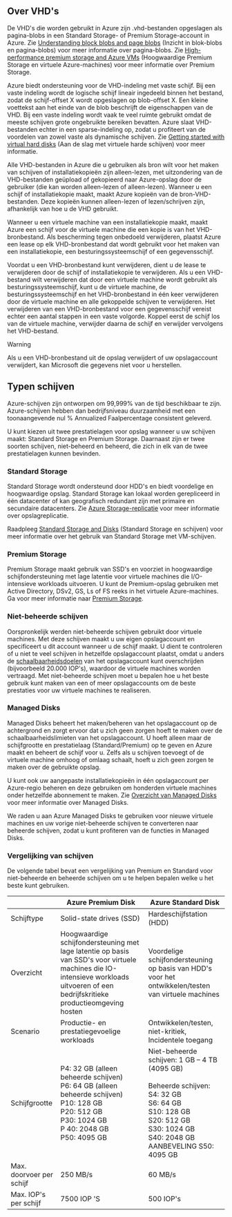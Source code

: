 
## <a name="about-vhds"></a>Over VHD's

De VHD's die worden gebruikt in Azure zijn .vhd-bestanden opgeslagen als pagina-blobs in een Standard Storage- of Premium Storage-account in Azure. Zie [Understanding block blobs and page blobs](/rest/api/storageservices/Understanding-Block-Blobs--Append-Blobs--and-Page-Blobs/) (Inzicht in blok-blobs en pagina-blobs) voor meer informatie over pagina-blobs. Zie [High-performance premium storage and Azure VMs](../articles/virtual-machines/windows/premium-storage.md) (Hoogwaardige Premium Storage en virtuele Azure-machines) voor meer informatie over Premium Storage.

Azure biedt ondersteuning voor de VHD-indeling met vaste schijf. Bij een vaste indeling wordt de logische schijf lineair ingedeeld binnen het bestand, zodat de schijf-offset X wordt opgeslagen op blob-offset X. Een kleine voettekst aan het einde van de blob beschrijft de eigenschappen van de VHD. Bij een vaste indeling wordt vaak te veel ruimte gebruikt omdat de meeste schijven grote ongebruikte bereiken bevatten. Azure slaat VHD-bestanden echter in een sparse-indeling op, zodat u profiteert van de voordelen van zowel vaste als dynamische schijven. Zie [Getting started with virtual hard disks](https://technet.microsoft.com/library/dd979539.aspx) (Aan de slag met virtuele harde schijven) voor meer informatie.

Alle VHD-bestanden in Azure die u gebruiken als bron wilt voor het maken van schijven of installatiekopieën zijn alleen-lezen, met uitzondering van de VHD-bestanden geüpload of gekopieerd naar Azure-opslag door de gebruiker (die kan worden alleen-lezen of alleen-lezen). Wanneer u een schijf of installatiekopie maakt, maakt Azure kopieën van de bron-VHD-bestanden. Deze kopieën kunnen alleen-lezen of lezen/schrijven zijn, afhankelijk van hoe u de VHD gebruikt.

Wanneer u een virtuele machine van een installatiekopie maakt, maakt Azure een schijf voor de virtuele machine die een kopie is van het VHD-bronbestand. Als bescherming tegen onbedoeld verwijderen, plaatst Azure een lease op elk VHD-bronbestand dat wordt gebruikt voor het maken van een installatiekopie, een besturingssysteemschijf of een gegevensschijf.

Voordat u een VHD-bronbestand kunt verwijderen, dient u de lease te verwijderen door de schijf of installatiekopie te verwijderen. Als u een VHD-bestand wilt verwijderen dat door een virtuele machine wordt gebruikt als besturingssysteemschijf, kunt u de virtuele machine, de besturingssysteemschijf en het VHD-bronbestand in één keer verwijderen door de virtuele machine en alle gekoppelde schijven te verwijderen. Het verwijderen van een VHD-bronbestand voor een gegevensschijf vereist echter een aantal stappen in een vaste volgorde. Koppel eerst de schijf los van de virtuele machine, verwijder daarna de schijf en verwijder vervolgens het VHD-bestand.

> [!WARNING]
> Als u een VHD-bronbestand uit de opslag verwijdert of uw opslagaccount verwijdert, kan Microsoft die gegevens niet voor u herstellen.
> 

## <a name="types-of-disks"></a>Typen schijven 

Azure-schijven zijn ontworpen om 99,999% van de tijd beschikbaar te zijn. Azure-schijven hebben dan bedrijfsniveau duurzaamheid met een toonaangevende nul % Annualized Faalpercentage consistent geleverd.

U kunt kiezen uit twee prestatielagen voor opslag wanneer u uw schijven maakt: Standard Storage en Premium Storage. Daarnaast zijn er twee soorten schijven, niet-beheerd en beheerd, die zich in elk van de twee prestatielagen kunnen bevinden.


### <a name="standard-storage"></a>Standard Storage 

Standard Storage wordt ondersteund door HDD's en biedt voordelige en hoogwaardige opslag. Standard Storage kan lokaal worden gerepliceerd in één datacenter of kan geografisch redundant zijn met primaire en secundaire datacenters. Zie [Azure Storage-replicatie](../articles/storage/common/storage-redundancy.md) voor meer informatie over opslagreplicatie. 

Raadpleeg [Standard Storage and Disks](../articles/virtual-machines/windows/standard-storage.md) (Standard Storage en schijven) voor meer informatie over het gebruik van Standard Storage met VM-schijven.

### <a name="premium-storage"></a>Premium Storage 

Premium Storage maakt gebruik van SSD's en voorziet in hoogwaardige schijfondersteuning met lage latentie voor virtuele machines die I/O-intensieve workloads uitvoeren. U kunt de Premium-opslag gebruiken met Active Directory, DSv2, GS, Ls of FS reeks in het virtuele Azure-machines. Ga voor meer informatie naar [Premium Storage](../articles/virtual-machines/windows/premium-storage.md).

### <a name="unmanaged-disks"></a>Niet-beheerde schijven

Oorspronkelijk werden niet-beheerde schijven gebruikt door virtuele machines. Met deze schijven maakt u uw eigen opslagaccount en specificeert u dit account wanneer u de schijf maakt. U dient te controleren of u niet te veel schijven in hetzelfde opslagaccount plaatst, omdat u anders de [schaalbaarheidsdoelen](../articles/storage/common/storage-scalability-targets.md) van het opslagaccount kunt overschrijden (bijvoorbeeld 20.000 IOP's), waardoor de virtuele machines worden vertraagd. Met niet-beheerde schijven moet u bepalen hoe u het beste gebruik kunt maken van een of meer opslagaccounts om de beste prestaties voor uw virtuele machines te realiseren.

### <a name="managed-disks"></a>Managed Disks 

Managed Disks beheert het maken/beheren van het opslagaccount op de achtergrond en zorgt ervoor dat u zich geen zorgen hoeft te maken over de schaalbaarheidslimieten van het opslagaccount. U hoeft alleen maar de schijfgrootte en prestatielaag (Standard/Premium) op te geven en Azure maakt en beheert de schijf voor u. Zelfs als u schijven toevoegt of de virtuele machine omhoog of omlaag schaalt, hoeft u zich geen zorgen te maken over de gebruikte opslag. 

U kunt ook uw aangepaste installatiekopieën in één opslagaccount per Azure-regio beheren en deze gebruiken om honderden virtuele machines onder hetzelfde abonnement te maken. Zie [Overzicht van Managed Disks](../articles/virtual-machines/windows/managed-disks-overview.md) voor meer informatie over Managed Disks.

We raden u aan Azure Managed Disks te gebruiken voor nieuwe virtuele machines en uw vorige niet-beheerde schijven te converteren naar beheerde schijven, zodat u kunt profiteren van de functies in Managed Disks.

### <a name="disk-comparison"></a>Vergelijking van schijven

De volgende tabel bevat een vergelijking van Premium en Standard voor niet-beheerde en beheerde schijven om u te helpen bepalen welke u het beste kunt gebruiken.

|    | Azure Premium Disk | Azure Standard Disk |
|--- | ------------------ | ------------------- |
| Schijftype | Solid-state drives (SSD) | Hardeschijfstation (HDD)  |
| Overzicht  | Hoogwaardige schijfondersteuning met lage latentie op basis van SSD's voor virtuele machines die IO-intensieve workloads uitvoeren of een bedrijfskritieke productieomgeving hosten | Voordelige schijfondersteuning op basis van HDD's voor het ontwikkelen/testen van virtuele machines |
| Scenario  | Productie- en prestatiegevoelige workloads | Ontwikkelen/testen, niet-kritiek, <br>Incidentele toegang |
| Schijfgrootte | P4: 32 GB (alleen beheerde schijven)<br>P6: 64 GB (alleen beheerde schijven)<br>P10: 128 GB<br>P20: 512 GB<br>P30: 1024 GB<br>P 40: 2048 GB<br>P50: 4095 GB | Niet-beheerde schijven: 1 GB – 4 TB (4095 GB) <br><br>Beheerde schijven:<br> S4: 32 GB <br>S6: 64 GB <br>S10: 128 GB <br>S20: 512 GB <br>S30: 1024 GB <br>S40: 2048 GB<br>AANBEVELING S50: 4095 GB| 
| Max. doorvoer per schijf | 250 MB/s | 60 MB/s | 
| Max. IOP's per schijf | 7500 IOP 'S | 500 IOP's | 

